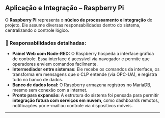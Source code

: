 ##  Aplicação e Integração – Raspberry Pi

O **Raspberry Pi** representa o **núcleo de processamento e integração** do projeto. Ele assume diversas responsabilidades dentro do sistema, centralizando o controle lógico.

### 🔗 Responsabilidades detalhadas:

- **Painel Web com Node-RED:** O Raspberry hospeda a interface gráfica de controle. Essa interface é acessível via navegador e permite que operadores enviem comandos facilmente.
- **Intermediador entre sistemas:** Ele recebe os comandos da interface, os transforma em mensagens que o CLP entende (via OPC-UA), e registra tudo no banco de dados.
- **Banco de dados local:** O Raspberry armazena registros no MariaDB, mesmo sem conexão com a internet.
- **Pronto para expansão:** A estrutura do sistema foi pensada para permitir **integração futura com serviços em nuvem**, como dashboards remotos, notificações por e-mail ou controle via dispositivos móveis.

---